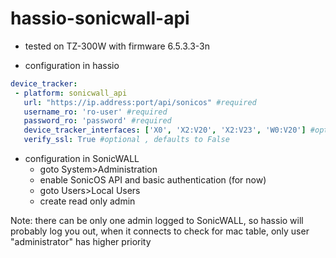 # hassio-sonicwall-api
 * tested on TZ-300W with firmware 6.5.3.3-3n
 
 * configuration in hassio
 ```yaml
 device_tracker:
  - platform: sonicwall_api
    url: "https://ip.address:port/api/sonicos" #required
    username_ro: 'ro-user' #required
    password_ro: 'password' #required
    device_tracker_interfaces: ['X0', 'X2:V20', 'X2:V23', 'W0:V20'] #optional , defaults to ['X0'] , can also be ['all']
    verify_ssl: True #optional , defaults to False
```
 * configuration in SonicWALL
   * goto System>Administration
   * enable SonicOS API and basic authentication (for now)
   * goto Users>Local Users
   * create read only admin

Note: there can be only one admin logged to SonicWALL, so hassio will probably log you out, when it connects to check for mac table, only user "administrator" has higher priority
